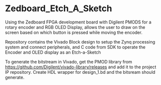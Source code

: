 # Zedboard_Etch_A_Sketch
Using the Zedboard FPGA development board with Digilent PMODS for a rotary encoder and RGB OLED Display, allows the user to draw on the screen based on which button is pressed while moving the encoder.

Repository contains the Vivado Block design to setup the Zynq processing system and connect peripherals, and C code from SDK to operate the Encoder and OLED display as an Etch-a-Sketch

To generate the bitstream in Vivado, get the PMOD library from https://github.com/Digilent/vivado-library/releases and add it to the project IP repository. Create HDL wrapper for design_1.bd and the bitsream should generate.
